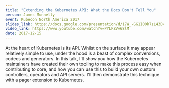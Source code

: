 ```yaml
---
title: "Extending the Kubernetes API: What the Docs Don't Tell You"
person: James Munnelly
event: Kubecon North America 2017
slides_link: https://docs.google.com/presentation/d/17W_-GG1I00k7zL43DvwuJKJTQuPS_pK058qGclf0Mbc/edit?usp=sharing
video_link: https://www.youtube.com/watch?v=PYLFZVv68lM
date: 2017-12-15
---
```


At the heart of Kubernetes is its API. Whilst on the surface it may appear
relatively simple to use, under the hood is a beast of complex conversions,
codecs and generators. In this talk, I'll show you how the Kubernetes
maintainers have created their own tooling to make this process easy when
contributing to core, and how you can use this to build your own custom
controllers, operators and API servers. I'll then demonstrate this technique
with a pager extension to Kubernetes.
